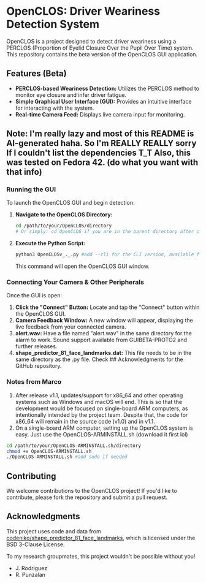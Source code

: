 # OpenCLOS: Driver Weariness Detection System

OpenCLOS is a project designed to detect driver weariness using a PERCLOS (Proportion of Eyelid Closure Over the Pupil Over Time) system. This repository contains the beta version of the OpenCLOS GUI application.

## Features (Beta)

* **PERCLOS-based Weariness Detection:** Utilizes the PERCLOS method to monitor eye closure and infer driver fatigue.
* **Simple Graphical User Interface (GUI):** Provides an intuitive interface for interacting with the system.
* **Real-time Camera Feed:** Displays live camera input for monitoring.

## Note: I'm really lazy and most of this README is AI-generated haha. So I'm REALLY REALLY sorry If I couldn't list the dependencies T_T Also, this was tested on Fedora 42. (do what you want with that info)

### Running the GUI

To launch the OpenCLOS GUI and begin detection:

1.  **Navigate to the OpenCLOS Directory:**
    ```bash
    cd /path/to/your/OpenCLOS/directory 
    # Or simply: cd OpenCLOS if you are in the parent directory after cloning
    ```

2.  **Execute the Python Script:**
    ```bash
    python3 OpenCLOSv_._.py #add --cli for the CLI version, available from GUIBETA-PROTO2 and further releases
    ```

    This command will open the OpenCLOS GUI window.

### Connecting Your Camera & Other Peripherals

Once the GUI is open:

1.  **Click the "Connect" Button:** Locate and tap the "Connect" button within the OpenCLOS GUI.
2.  **Camera Feedback Window:** A new window will appear, displaying the live feedback from your connected camera.
3.  **alert.wav:** Have a file named "alert.wav" in the same directory for the alarm to work. Sound support available from GUIBETA-PROTO2 and further releases.
4.  **shape_predictor_81_face_landmarks.dat:** This file needs to be in the same directory as the .py file. Check ## Acknowledgments for the GitHub repository.

### Notes from Marco
1. After release v1.1, updates/support for x86_64 and other operating systems such as Windows and macOS will end. This is so that the development would be focused on single-board ARM computers, as intentionally intended by the project team. Despite that, the code for x86_64 will remain in the source code (v1.0) and in v1.1.
2. On a single-board ARM computer, setting up the OpenCLOS system is easy. Just use the OpenCLOS-ARMINSTALL.sh (download it first lol)
```bash
cd /path/to/your/OpenCLOS-ARMINSTALL.sh/directory
chmod +x OpenCLOS-ARMINSTALL.sh
./OpenCLOS-ARMINSTALL.sh #add sudo if needed
```

## Contributing

We welcome contributions to the OpenCLOS project! If you'd like to contribute, please fork the repository and submit a pull request.

## Acknowledgments
This project uses code and data from [codeniko/shape_predictor_81_face_landmarks](https://github.com/codeniko/shape_predictor_81_face_landmarks),
which is licensed under the BSD 3-Clause License.

To my research groupmates, this project wouldn't be possible without you!
* J. Rodriguez
* R. Punzalan
